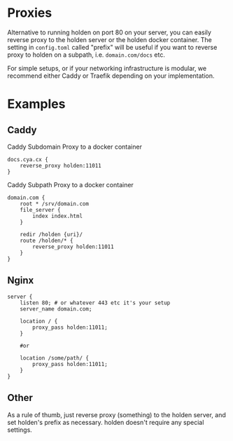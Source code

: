 # Proxies

Alternative to running holden on port 80 on your server, you can easily reverse proxy to the holden server or the holden docker container. The setting in `config.toml` called "prefix" will be useful if you want to reverse proxy to holden on a subpath, i.e. `domain.com/docs` etc.

For simple setups, or if your networking infrastructure is modular, we recommend either Caddy or Traefik depending on your implementation.

# Examples

## Caddy

Caddy Subdomain Proxy to a docker container
```
docs.cya.cx {
	reverse_proxy holden:11011
}
```

Caddy Subpath Proxy to a docker container
```
domain.com {
	root * /srv/domain.com
	file_server {
		index index.html
	}

	redir /holden {uri}/
	route /holden/* {
		reverse_proxy holden:11011
	}
}
```

## Nginx

```nginx
server {
    listen 80; # or whatever 443 etc it's your setup
    server_name domain.com;

    location / {
        proxy_pass holden:11011;
    }

    #or 

    location /some/path/ {
        proxy_pass holden:11011;
    }
}
```

## Other

As a rule of thumb, just reverse proxy (something) to the holden server, and set holden's prefix as necessary. holden doesn't require any special settings.